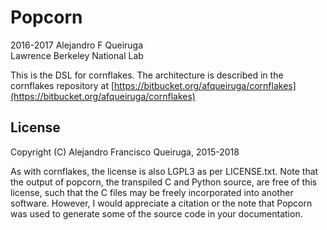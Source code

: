 # Popcorn

2016-2017 Alejandro F Queiruga  
Lawrence Berkeley National Lab

This is the DSL for cornflakes. The architecture is described in the cornflakes repository at
[https://bitbucket.org/afqueiruga/cornflakes](https://bitbucket.org/afqueiruga/cornflakes)

## License

Copyright (C) Alejandro Francisco Queiruga, 2015-2018

As with cornflakes, the license is also LGPL3 as per LICENSE.txt. Note that the output of popcorn, the transpiled C and Python source, are free of this license, such that the C files may be freely incorporated into another software. However, I would appreciate a citation or the note that Popcorn was used to generate some of the source code in your documentation.
